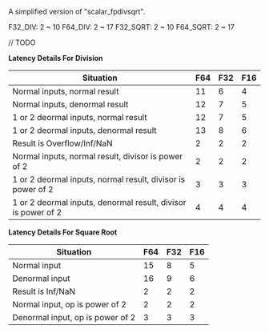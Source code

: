 

A simplified version of "scalar_fpdivsqrt".


F32_DIV: 2 ~ 10
F64_DIV: 2 ~ 17
F32_SQRT: 2 ~ 10
F64_SQRT: 2 ~ 17

// TODO

**Latency Details For Division**

|Situation|F64|F32|F16|
|------|------|------|------|
|Normal inputs, normal result|11|6|4|
|Normal inputs, denormal result|12|7|5|
|1 or 2 deormal inputs, normal result|12|7|5|
|1 or 2 deormal inputs, denormal result|13|8|6|
|Result is Overflow/Inf/NaN|2|2|2|
|Normal inputs, normal result, divisor is power of 2|2|2|2|
|1 or 2 deormal inputs, normal result, divisor is power of 2|3|3|3|
|1 or 2 deormal inputs, denormal result, divisor is power of 2|4|4|4|


**Latency Details For Square Root**

|Situation|F64|F32|F16|
|------|------|------|------|
|Normal input|15|8|5|
|Denormal input|16|9|6|
|Result is Inf/NaN|2|2|2|
|Normal input, op is power of 2|2|2|2|
|Denormal input, op is power of 2|3|3|3|
